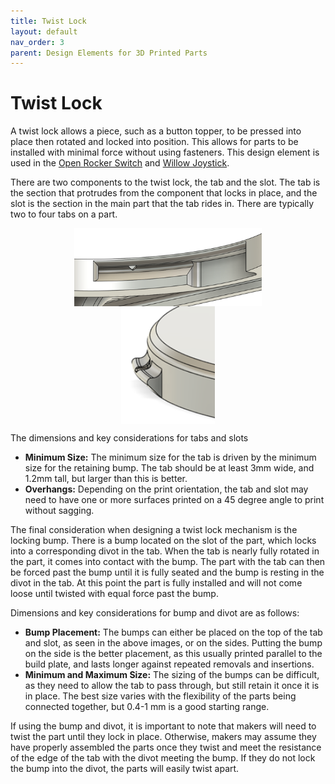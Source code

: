 ```yaml
---
title: Twist Lock
layout: default
nav_order: 3
parent: Design Elements for 3D Printed Parts
---
```


# Twist Lock

A twist lock allows a piece, such as a button topper, to be pressed into place then rotated and locked into position. This allows for parts to be installed with minimal force without using fasteners. This design element is used in the [Open Rocker Switch](https://github.com/makersmakingchange/Open-Rocker-Switch) and [Willow Joystick](https://github.com/makersmakingchange/Willow-Joystick).

There are two components to the twist lock, the tab and the slot. The tab is the section that protrudes from the component that locks in place, and the slot is the section in the main part that the tab rides in. There are typically two to four tabs on a part.

<img src="Photos/Twist_Lock/Twist_Lock_IMG1.png" width="300" style="display: block; margin: 0 auto" alt="A close up of the slot in the rocker switch. ">
<img src="Photos/Twist_Lock/Twist_Lock_IMG2.png" width="150" style="display: block; margin: 0 auto" alt="A close up of the tab in the rocker switch. ">

The dimensions and key considerations for tabs and slots

- **Minimum Size:** The minimum size for the tab is driven by the minimum size for the retaining bump. The tab should be at least 3mm wide, and 1.2mm tall, but larger than this is better.
- **Overhangs:** Depending on the print orientation, the tab and slot may need to have one or more surfaces printed on a 45 degree angle to print without sagging.

The final consideration when designing a twist lock mechanism is the locking bump. There is a bump located on the slot of the part, which locks into a corresponding divot in the tab. When the tab is nearly fully rotated in the part, it comes into contact with the bump. The part with the tab can then be forced past the bump until it is fully seated and the bump is resting in the divot in the tab. At this point the part is fully installed and will not come loose until twisted with equal force past the bump.

Dimensions and key considerations for bump and divot are as follows:

- **Bump Placement:** The bumps can either be placed on the top of the tab and slot, as seen in the above images, or on the sides. Putting the bump on the side is the better placement, as this usually printed parallel to the build plate, and lasts longer against repeated removals and insertions.
- **Minimum and Maximum Size:** The sizing of the bumps can be difficult, as they need to allow the tab to pass through, but still retain it once it is in place. The best size varies with the flexibility of the parts being connected together, but 0.4-1 mm is a good starting range.

If using the bump and divot, it is important to note that makers will need to twist the part until they lock in place. Otherwise, makers may assume they have properly assembled the parts once they twist and meet the resistance of the edge of the tab with the divot meeting the bump. If they do not lock the bump into the divot, the parts will easily twist apart.
